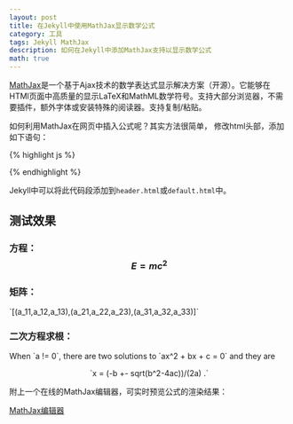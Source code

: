 ```yaml
---
layout: post
title: 在Jekyll中使用MathJax显示数学公式
category: 工具
tags: Jekyll MathJax
description: 如何在Jekyll中添加MathJax支持以显示数学公式
math: true
---
```


[MathJax](www.mathjax.org)是一个基于Ajax技术的数学表达式显示解决方案（开源）。它能够在HTMl页面中高质量的显示LaTeX和MathML数学符号。支持大部分浏览器，不需要插件，额外字体或安装特殊的阅读器。支持复制/粘贴。

如何利用MathJax在网页中插入公式呢？其实方法很简单， 修改html头部，添加如下语句：

<!-- more -->

{% highlight js %}
<script type="text/javascript"
  src="http://cdn.mathjax.org/mathjax/latest/MathJax.js?config=TeX-AMS-MML_HTMLorMML">
</script>
{% endhighlight %}

Jekyll中可以将此代码段添加到`header.html`或`default.html`中。

## 测试效果

### 方程： $$E = mc^2$$

### 矩阵：

<p>
`[(a_11,a_12,a_13),(a_21,a_22,a_23),(a_31,a_32,a_33)]`
</p>

### 二次方程求根：
<p>
When `a != 0`, there are two solutions to `ax^2 + bx + c = 0` and they are
<p style="text-align:center"> 
`x = (-b +- sqrt(b^2-4ac))/(2a) .` </p>
</p>

附上一个在线的MathJax编辑器，可实时预览公式的渲染结果：

[MathJax编辑器](http://lilydjwg.devio.us/misc/mathjax.html#)
